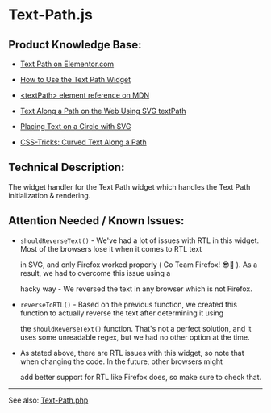 # Text-Path.js

## Product Knowledge Base:

- [Text Path on Elementor.com](https://elementor.com/help/text-path-widget/)


- [How to Use the Text Path Widget](https://www.youtube.com/watch?v=aeqpeYkE_yE)


- [\<textPath\> element reference on MDN](https://developer.mozilla.org/en-US/docs/Web/SVG/Element/textPath)


- [Text Along a Path on the Web Using SVG textPath](https://alligator.io/svg/textpath/)


- [Placing Text on a Circle with SVG](http://thenewcode.com/482/Placing-Text-on-a-Circle-with-SVG)


- [CSS-Tricks: Curved Text Along a Path](https://css-tricks.com/snippets/svg/curved-text-along-path/)

## Technical Description:

The widget handler for the Text Path widget which handles the Text Path initialization & rendering.


## Attention Needed / Known Issues:

- `shouldReverseText()` - We've had a lot of issues with RTL in this widget. Most of the browsers lose it when it comes to RTL text

  in SVG, and only Firefox worked properly ( Go Team Firefox! 😎🎉 ). As a result, we had to overcome this issue using a

  hacky way - We reversed the text in any browser which is not Firefox.


- `reverseToRTL()` - Based on the previous function, we created this function to actually reverse the text after determining it using

  the `shouldReverseText()` function. That's not a perfect solution, and it uses some unreadable regex, but we had no other option at the time.


- As stated above, there are RTL issues with this widget, so note that when changing the code. In the future, other browsers might

  add better support for RTL like Firefox does, so make sure to check that.

---
See also: [Text-Path.php](../../../../widgets/text-path.md)

